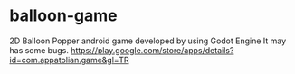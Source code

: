 # balloon-game
2D Balloon Popper android game developed by using Godot Engine
It may has some bugs. https://play.google.com/store/apps/details?id=com.appatolian.game&gl=TR
